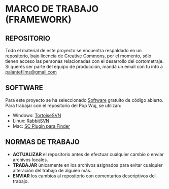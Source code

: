 # MARCO DE TRABAJO (FRAMEWORK) #

## REPOSITORIO ##
Todo el material de este proyecto se encuentra respaldado en un [repositorio](http://es.wikipedia.org/wiki/Repositorio), bajo licencia de [Creative Commons](http://creativecommons.org/licenses/by-nc-sa/3.0/), por el momento, sólo tienen acceso las personas relacionadas con el desarrollo del cortometraje. Si querés ser parte del equipo de producción, mandá un email con tu info a palantefilms@gmail.com

## SOFTWARE ##
Para este proyecto se ha seleccionado [Software](Software.md) gratuito de código abierto. Para trabajar con el repositorio del Pop Wuj, se utilizan:

  * Windows: [TortoiseSVN](http://tortoisesvn.tigris.org/)
  * Linux: [RabbitSVN](http://www.rabbitvcs.org/)
  * Mac: [SC Plugin para Finder](http://scplugin.tigris.org/)

## NORMAS DE TRABAJO ##
  * **ACTUALIZAR** el repositorio antes de efectuar cualquier cambio o enviar archivos locales.
  * **TRABAJAR** únicamente en los archivos asignados para evitar cualquier alteración del trabajo de alguien más.
  * **ENVIAR** los cambios al repositorio con comentarios descriptivos del trabajo.